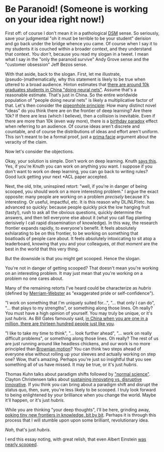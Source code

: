 # Be Paranoid! (Someone is working on your idea right now!)

First off: of course I don't mean it in a pathological [DSM](https://www.psychiatry.org/psychiatrists/practice/dsm) sense.
So seriously, save your judgmental "oh it must be terrible to be your student" derision and go back under the bridge whence you came.
Of course when I say it to my students it is couched within a broader context, and they understand that context.
_You don't_, because you read my slogan in a tweet.
I mean what I say in the "only the paranoid survive" Andy Grove sense and the "customer obsession" Jeff Bezos sense.

With that aside, back to the slogan.
First, let me illustrate, (pseudo-)mathematically, why this statement is likely to be true when uttered to a broad audience.
Hinton estimates that [there are around 10k graduates students in China "doing neural nets"](https://youtu.be/Mqt8fs6ZbHk?t=124).
Assume that's a reasonable estimate.
That's just in China.
So the entire worldwide population of "people doing neural nets" is likely a multiplicative factor of that.
Let's then consider the [pigeonhole principle](https://en.wikipedia.org/wiki/Pigeonhole_principle): How many distinct novel "ideas" do you think there are on the frontier of deep learning?
Are there 10k?
If there are less (which I believe), then a collision is inevitable.
Even if there are more than 10k (even way more), there is a [birthday paradox](https://en.wikipedia.org/wiki/Birthday_problem) effect when referring to an audience.
Of course ideas aren't discrete and countable, and of course the distributions of ideas and effort aren't uniform.
This isn't meant to be a formal proof, just a [prima facie](https://en.wikipedia.org/wiki/Prima_facie) argument about the veracity of the claim.

Now let's consider the objections.

Okay, your solution is simple.
Don't work on deep learning.
Knuth [says this](https://twitter.com/lintool/status/1057722875942068225).
Yes, if you're Knuth you can work on anything you want.
I suppose if you don't want to work on deep learning, you can go back to writing rules?
Good luck getting your next *ACL paper accepted.

Next, the old, trite, uninspired retort: "well, if you're in danger of being scooped, you should work on a more interesting problem."
I argue the exact opposite: many people are working on a problem _precisely_ because it's interesting.
Or useful, impactful, etc.
It is this reason why DL/NLP/etc. has advanced so quickly: because people quickly pick the low hanging fruit (tasty!), rush to ask all the obvious questions, quickly determine the answers, and then tell everyone else about it (what you call flag planting derisively I call rapid dissemination of knowledge).
In this way, the research frontier expands rapidly, to everyone's benefit.
It feels absolutely exhilarating to be _on_ this frontier, to be working on something that boatloads of people care about.
It feels absolutely intoxicating to sit atop a leaderboard, knowing that you and your colleagues, _at that moment_ are the best in the world that this very thing.

But the downside is that you might get scooped.
Hence the slogan.

You're not in danger of getting scooped?
That doesn't mean you're working on an interesting problem.
It may just mean that you're working on a problem no one cares about.

Many of the remaining retorts I've heard could be characterize as _hubris_ (defined by [Merriam-Webster](https://www.merriam-webster.com/dictionary/hubris) as "exaggerated pride or self-confidence").

"I work on something that I'm uniquely suited for...", "... that only I can do", "... that plays to my strengths", or something along those lines.
Oh really?
You must have a high opinion of yourself.
You may truly be unique, or it's just _hubris_.
As Bill Gates famously said, [in China when you are one in a million, there are thirteen hundred people just like you](https://books.google.com/books?id=CfHCBUepsXIC&pg=PA353&lpg=PA353&dq=%22one+in+a+million%22).

"I like to take my time to think", "... look further ahead", "... work on really difficult problems", or something along those lines.
Oh really?
The rest of us are just running around like headless chickens, and our work is no more principled than [Brownian motion](https://en.wikipedia.org/wiki/Brownian_motion)?
You can think two steps ahead of everyone else without rolling up your sleeves and actually working on step one?
Wow, that's amazing.
Perhaps you're just so insightful that you see something all of us have missed.
It may be true, or it's just _hubris_.

Thomas Kuhn talks about paradigm shifts followed by ["normal science"](https://en.wikipedia.org/wiki/Normal_science).
Clayton Christensen talks about [sustaining innovating vs. disruptive innovative](https://en.wikipedia.org/wiki/The_Innovator%27s_Dilemma).
If you think you can bring about a paradigm shift and disrupt the status quo, then, sure, you're less likely to be scooped.
I truly look forward to being enlightened by your brilliance when you change the world.
Maybe it'll happen, or it's just _hubris_.

While you are thinking "your deep thoughts", I'll be here, grinding away, [poking tiny new frontiers in knowledge, bit by bit](http://matt.might.net/articles/phd-school-in-pictures/).
Perhaps it is through this process that I will stumble upon upon some brilliant, revolutionary idea.

_Nah_, that's just _hubris_.

I end this essay noting, with great relish, that even Albert Einstein [was nearly scooped](https://en.wikipedia.org/wiki/Relativity_priority_dispute).
